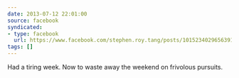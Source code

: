 ```yaml
---
date: 2013-07-12 22:01:00
source: facebook
syndicated:
- type: facebook
  url: https://www.facebook.com/stephen.roy.tang/posts/10152340296563912
tags: []
---
```


Had a tiring week. Now to waste away the weekend on frivolous pursuits.